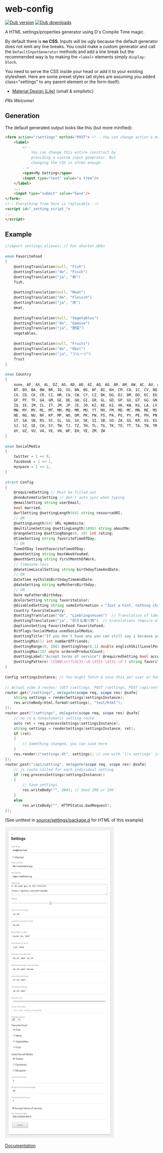 # web-config

[![Dub version](https://img.shields.io/dub/v/web-config.svg)](https://code.dlang.org/packages/web-config)
[![Dub downloads](https://img.shields.io/dub/dt/web-config.svg)](https://code.dlang.org/packages/web-config)

A HTML settings/properties generator using D's Compile Time magic.

By default there is **no CSS**. Inputs will be ugly because the default generator does not emit any line breaks. You could make a custom generator and call the `DefaultInputGenerator` methods and add a line break but the recommended way is by making the `<label>` elements simply `display: block`.

You need to serve the CSS inside your head or add it to your existing stylesheet. Here are some preset styles (all styles are assuming you added class="settings" to any parent element or the form itself):

* [Material Design (Lite)](styles/material.min.css) (small & simplistic)

_PRs Welcome!_

## Generation

The default generated output looks like this (but more minified):

```html
<form action="/settings" method="POST"> <!-- You can change action & method and even add raw attributes like a class name -->
	<label>
		<!--
			You can change this entire construct by
			providing a custom input generator. But
			changing the CSS is often enough.
		-->
		<span>My Setting</span>
		<input type="text" value="a tree"/>
	</label>
	...
	<input type="submit" value="Save"/>
</form>
<!-- Everything from here is replacable -->
<script id="_setting_script_">
...
</script>
```

## Example

```d
//import settings.aliases; // For shorter UDAs

enum FavoriteFood
{
	@settingTranslation(null, "Fish")
	@settingTranslation("de", "Fisch")
	@settingTranslation("ja", "魚")
	fish,

	@settingTranslation(null, "Meat")
	@settingTranslation("de", "Fleisch")
	@settingTranslation("ja", "肉")
	meat,

	@settingTranslation(null, "Vegetables")
	@settingTranslation("de", "Gemüse")
	@settingTranslation("ja", "野菜")
	vegetables,

	@settingTranslation(null, "Fruits")
	@settingTranslation("de", "Obst")
	@settingTranslation("ja", "フルーツ")
	fruit
}

enum Country
{
	none, AF, AX, AL, DZ, AS, AD, AO, AI, AQ, AG, AR, AM, AW, AC, AU, AT, AZ, BS, BH, BD, BB, BY, BE, BZ, BJ, BM,
	BT, BO, BA, BW, BR, IO, VG, BN, BG, BF, BI, KH, CM, CA, IC, CV, BQ, KY, CF, EA, TD, CL, CN, CX, CC, CO, KM,
	CG, CD, CK, CR, CI, HR, CU, CW, CY, CZ, DK, DG, DJ, DM, DO, EC, EG, SV, GQ, ER, EE, ET, FK, FO, FJ, FI, FR,
	GF, PF, TF, GA, GM, GE, DE, GH, GI, GR, GL, GD, GP, GU, GT, GG, GN, GW, GY, HT, HN, HK, HU, IS, IN, ID, IR,
	IQ, IE, IM, IL, IT, JM, JP, JE, JO, KZ, KE, KI, XK, KW, KG, LA, LV, LB, LS, LR, LY, LI, LT, LU, MO, MK, MG,
	MW, MY, MV, ML, MT, MH, MQ, MR, MU, YT, MX, FM, MD, MC, MN, ME, MS, MA, MZ, MM, NA, NR, NP, NL, NC, NZ, NI,
	NE, NG, NU, NF, KP, MP, NO, OM, PK, PW, PS, PA, PG, PY, PE, PH, PN, PL, PT, PR, QA, RE, RO, RU, RW, WS, SM,
	ST, SA, SN, RS, SC, SL, SG, SX, SK, SI, SB, SO, ZA, GS, KR, SS, ES, LK, BL, SH, KN, LC, MF, PM, VC, SD, SR,
	SJ, SZ, SE, CH, SY, TW, TJ, TZ, TH, TL, TG, TK, TO, TT, TA, TN, TR, TM, TC, TV, UM, VI, UG, UA, AE, GB, US,
	UY, UZ, VU, VA, VE, VN, WF, EH, YE, ZM, ZW
}

enum SocialMedia
{
	twitter = 1 << 0,
	facebook = 1 << 1,
	myspace = 1 << 2,
}

struct Config
{
	@requiredSetting // Must be filled out
	@nonAutomaticSetting // Don't auto sync when typing
	@emailSetting string userEmail;
	bool married;
	@urlSetting @settingLength(64) string resourceURI;
	// OR
	@settingLength(64) URL myWebsite;
	@multilineSetting @settingLength(1000) string aboutMe;
	@rangeSetting @settingRange(0, 10) int rating;
	@timeSetting string favoriteTimeOfDay;
	// OR
	TimeOfDay leastFavoriteTimeOfDay;
	@weekSetting string bestWeekYouHad;
	@monthSetting string firstMonthOfWork;
	// Timezone-less
	@datetimeLocalSetting string birthdayTimeAndDate;
	// OR
	DateTime myChildsBirthdayTimeAndDate;
	@dateSetting string myMothersBirthday;
	// OR
	Date myFathersBirthday;
	@colorSetting string favoriteColor;
	@disabledSetting string someInformation = "Just a hint, nothing changable";
	Country favoriteCountry;
	@settingTranslation("de", "Lieblingsessen")  // Translation of labels (only in translation contexts inside web interfaces)
	@settingTranslation("ja", "好きな食べ物")  // translations require at least vibe.d 0.8.1-alpha.3 to work
	@optionsSetting FavoriteFood favoriteFood;
	BitFlags!SocialMedia usedSocialMedia;
	@settingTitle("If you don't have any you can still say 1 because you have yourself.")  // Hover & validation text
	@settingMin(1) int numberOfFriends;
	@settingRange(0, 100) @settingStep(0.1) double englishSkillLevelPercentage;
	@settingMax(10) ubyte orderedProductCount;
	@settingLabel("Accept terms of service") @requiredSetting bool acceptTOS;
	@settingPattern(`(ISBN\s+)?\d{3}-\d-\d{5}-\d{3}-\d`) string favoriteBookISBN;
}

Config settingsInstance; // You might fetch & save this per user or have it global like here, web-config only changes the contents of the struct

// Actual vibe.d routes: (GET /settings, POST /settings, POST /api/settings)
router.get("/settings", delegate(scope req, scope res) @safe{
	string settings = renderSettings(settingsInstance);
	res.writeBody(html.format(settings), "text/html");
});
router.post("/settings", delegate(scope req, scope res) @safe{
	// no-js & nonautomatic setting route
	auto ret = req.processSettings(settingsInstance);
	string settings = renderSettings(settingsInstance, ret);
	if (ret)
	{
		// Something changed, you can save here
	}
	res.render!("settings.dt", settings); // use with `|!= settings` in diet
});
router.post("/api/setting", delegate(scope req, scope res) @safe{
	// js route called for each individual setting
	if (req.processSettings(settingsInstance))
	{
		// Save settings
		res.writeBody("", 204); // Send 200 or 204
	}
	else
		res.writeBody("", HTTPStatus.badRequest);
});
```

(See unittest in [source/settings/package.d](source/settings/package.d) for HTML of this example)

![Demo Config](demo.png)

[Documentation](https://webfreak001.github.io/WebConfig/package.html)